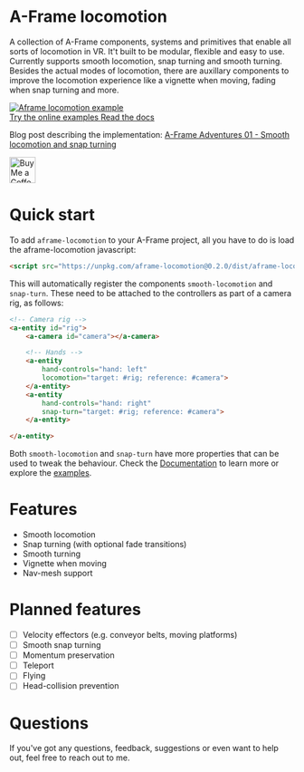 # A-Frame locomotion
A collection of A-Frame components, systems and primitives that enable all sorts of locomotion in VR. It't built to be modular, flexible and easy to use. Currently supports smooth locomotion, snap turning and smooth turning. Besides the actual modes of locomotion, there are auxillary components to improve the locomotion experience like a vignette when moving, fading when snap turning and more.

<a href="https://aframe-locomotion.fern.solutions/examples">
<img src="https://fern.solutions/images/projects/aframe-locomotion.png" alt="Aframe locomotion example"/><br/>
Try the online examples
</a>
<a href="https://aframe-locomotion.fern.solutions/docs">
Read the docs
</a>

Blog post describing the implementation: [A-Frame Adventures 01 - Smooth locomotion and snap turning](https://fern.solutions/dev-logs/aframe-adventures-01/)

<a href='https://ko-fi.com/fernsolutions' target='_blank'><img height='35' style='border:0px;height:46px;' src='https://az743702.vo.msecnd.net/cdn/kofi3.png?v=0' border='0' alt='Buy Me a Coffee at ko-fi.com' /></a>

# Quick start
To add `aframe-locomotion` to your A-Frame project, all you have to do is load the aframe-locomotion javascript:
```html
<script src="https://unpkg.com/aframe-locomotion@0.2.0/dist/aframe-locomotion.umd.min.js"></script>
```

This will automatically register the components `smooth-locomotion` and `snap-turn`. These need to be attached to the controllers as part of a camera rig, as follows:
```html
<!-- Camera rig -->
<a-entity id="rig">
    <a-camera id="camera"></a-camera>

    <!-- Hands -->
    <a-entity
        hand-controls="hand: left"
        locomotion="target: #rig; reference: #camera">
    </a-entity>
    <a-entity
        hand-controls="hand: right"
        snap-turn="target: #rig; reference: #camera">
    </a-entity>

</a-entity>
```

Both `smooth-locomotion` and `snap-turn` have more properties that can be used to tweak the behaviour. Check the <a href="https://aframe-locomotion.fern.solutions/docs">Documentation</a> to learn more or explore the <a href="https://aframe-locomotion.fern.solutions/examples">examples</a>.

# Features
* Smooth locomotion
* Snap turning (with optional fade transitions)
* Smooth turning
* Vignette when moving
* Nav-mesh support

# Planned features
* [ ] Velocity effectors (e.g. conveyor belts, moving platforms)
* [ ] Smooth snap turning
* [ ] Momentum preservation
* [ ] Teleport
* [ ] Flying
* [ ] Head-collision prevention

# Questions
If you've got any questions, feedback, suggestions or even want to help out, feel free to reach out to me.
